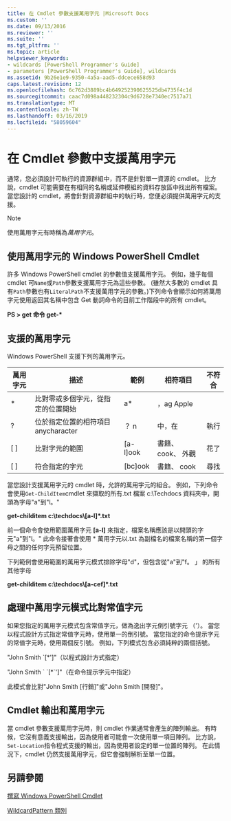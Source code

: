 ```yaml
---
title: 在 Cmdlet 參數支援萬用字元 |Microsoft Docs
ms.custom: ''
ms.date: 09/13/2016
ms.reviewer: ''
ms.suite: ''
ms.tgt_pltfrm: ''
ms.topic: article
helpviewer_keywords:
- wildcards [PowerShell Programmer's Guide]
- parameters [PowerShell Programmer's Guide], wildcards
ms.assetid: 9b26e1e9-9350-4a5a-aad5-ddcece658d93
caps.latest.revision: 12
ms.openlocfilehash: 6c762d3889bc4b649252390625525db4735f4c1d
ms.sourcegitcommit: caac7d098a448232304c9d6728e7340ec7517a71
ms.translationtype: MT
ms.contentlocale: zh-TW
ms.lasthandoff: 03/16/2019
ms.locfileid: "58059604"
---
```

# <a name="supporting-wildcard-characters-in-cmdlet-parameters"></a>在 Cmdlet 參數中支援萬用字元

通常，您必須設計可執行的資源群組中，而不是針對單一資源的 cmdlet。 比方說，cmdlet 可能需要在有相同的名稱或延伸模組的資料存放區中找出所有檔案。 當您設計的 cmdlet，將會針對資源群組中的執行時，您便必須提供萬用字元的支援。

> [!NOTE]
> 使用萬用字元有時稱為*萬用字元*。

## <a name="windows-powershell-cmdlets-that-use-wildcards"></a>使用萬用字元的 Windows PowerShell Cmdlet

 許多 Windows PowerShell cmdlet 的參數值支援萬用字元。 例如，幾乎每個 cmdlet 可`Name`或`Path`參數支援萬用字元為這些參數。 (雖然大多數的 cmdlet 具有`Path`參數也有`LiteralPath`不支援萬用字元的參數。)下列命令會顯示如何將萬用字元使用返回其名稱中包含 Get 動詞命令的目前工作階段中的所有 cmdlet。

 **PS > get 命令 get-\***

## <a name="supported-wildcard-characters"></a>支援的萬用字元

Windows PowerShell 支援下列的萬用字元。

|萬用字元|描述|範例|相符項目|不符合|
|------------------------|-----------------|-------------|-------------|--------------------|
|*|比對零或多個字元，從指定的位置開始|a*|，ag Apple||
|?|位於指定位置的相符項目 anycharacter|？ n|中，在|執行|
|[ ]|比對字元的範圍|[a-l]ook|書籍、 cook、 外觀|花了|
|[ ]|符合指定的字元|[bc]ook|書籍、 cook|尋找|

當您設計支援萬用字元的 cmdlet 時，允許的萬用字元的組合。 例如，下列命令會使用`Get-ChildItem`cmdlet 來擷取的所有.txt 檔案 c:\Techdocs 資料夾中，開頭為字母"a"到"l。"

**get-childitem c:\techdocs\\[a-l]\*.txt**

前一個命令會使用範圍萬用字元 **[a-l]** 來指定，檔案名稱應該是以開頭的字元"a"到"l。" 此命令接著會使用 * 萬用字元以.txt 為副檔名的檔案名稱的第一個字母之間的任何字元預留位置。

下列範例會使用範圍的萬用字元模式排除字母"d"，但包含從"a"到"f。 」 的所有其他字母

**get-childitem c:\techdocs\\[a-cef]\*.txt**

## <a name="handling-literal-characters-in-wildcard-patterns"></a>處理中萬用字元模式比對常值字元

如果您指定的萬用字元模式包含常值字元，做為逸出字元倒引號字元 （'）。 當您以程式設計方式指定常值字元時，使用單一的倒引號。 當您指定的命令提示字元的常值字元時，使用兩個反引號。 例如，下列模式包含必須純粹的兩個括號。

"John Smith \`[*']"（以程式設計方式指定）

"John Smith \` \`[*\`']"（在命令提示字元中指定）

此模式會比對"John Smith [行銷]"或"John Smith [開發]"。

## <a name="cmdlet-output-and-wildcard-characters"></a>Cmdlet 輸出和萬用字元

當 cmdlet 參數支援萬用字元時，則 cmdlet 作業通常會產生的陣列輸出。 有時候，它沒有意義支援輸出，因為使用者可能會一次使用單一項目陣列。 比方說，`Set-Location`指令程式支援的輸出，因為使用者設定的單一位置的陣列。 在此情況下，cmdlet 仍然支援萬用字元，但它會強制解析至單一位置。

## <a name="see-also"></a>另請參閱

[撰寫 Windows PowerShell Cmdlet](./writing-a-windows-powershell-cmdlet.md)

[WildcardPattern 類別](/dotnet/api/system.management.automation.wildcardpattern)
